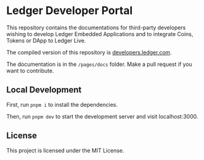 # Ledger Developer Portal

This repository contains the documentations for third-party developers wishing to develop Ledger Embedded Applications and to integrate Coins, Tokens or DApp to Ledger Live.

The compiled version of this repository is [developers.ledger.com](https://developers.ledger.com/).

The documentation is in the `/pages/docs` folder. Make a pull request if you want to contribute.

## Local Development

First, run `pnpm i` to install the dependencies.

Then, run `pnpm dev` to start the development server and visit localhost:3000.

## License

This project is licensed under the MIT License.
